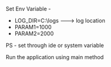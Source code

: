

Set Env Variable -  

  - LOG_DIR=C:\logs     ---> log location 
  - PARAM1=1000
  - PARAM2=2000

PS - set through ide or system variable 

Run the application using main method 
